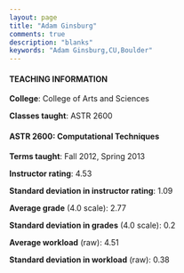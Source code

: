 ```yaml
---
layout: page
title: "Adam Ginsburg" 
comments: true
description: "blanks"
keywords: "Adam Ginsburg,CU,Boulder"
---
```

<head>
<script src="https://ajax.googleapis.com/ajax/libs/jquery/2.1.3/jquery.min.js"></script>
<script src="https://dl.dropboxusercontent.com/s/pc42nxpaw1ea4o9/highcharts.js?dl=0"></script>
<!-- <script src="../assets/js/highcharts.js"></script> -->
<style type="text/css">@font-face {
	font-family: "Bebas Neue";
	src: url(https://www.filehosting.org/file/details/544349/BebasNeue Regular.otf) format("opentype");
	}
	h1.Bebas { 
		font-family: "Bebas Neue", Verdana, Tahoma;
	}
</style>
</head>
	   
#### TEACHING INFORMATION

**College**: College of Arts and Sciences

**Classes taught**: ASTR 2600

#### ASTR 2600: Computational Techniques

**Terms taught**: Fall 2012, Spring 2013

**Instructor rating**: 4.53

**Standard deviation in instructor rating**: 1.09

**Average grade** (4.0 scale): 2.77

**Standard deviation in grades** (4.0 scale): 0.2

**Average workload** (raw): 4.51

**Standard deviation in workload** (raw): 0.38

